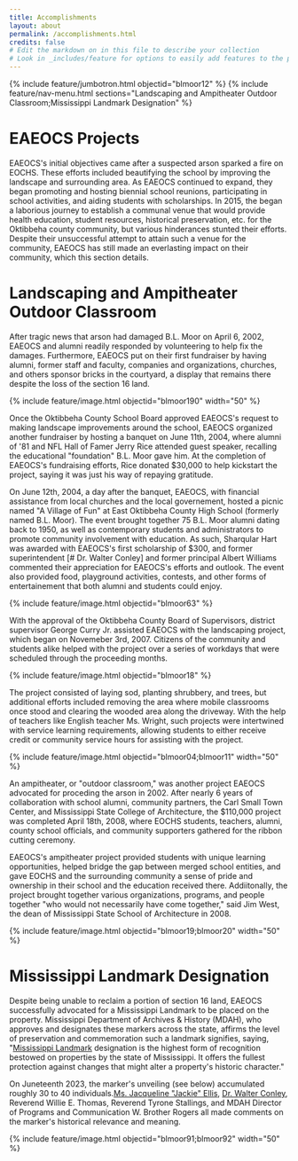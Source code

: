```yaml
---
title: Accomplishments 
layout: about
permalink: /accomplishments.html
credits: false
# Edit the markdown on in this file to describe your collection
# Look in _includes/feature for options to easily add features to the page
---
```


{% include feature/jumbotron.html objectid="blmoor12" %}
{% include feature/nav-menu.html sections="Landscaping and Ampitheater Outdoor Classroom;Mississippi Landmark Designation" %}

# EAEOCS Projects

EAEOCS's initial objectives came after a suspected arson sparked a fire on EOCHS. These efforts included beautifying the school by improving the landscape and surrounding area. As EAEOCS continued to expand, they began promoting and hosting biennial school reunions, participating in school activities, and aiding students with scholarships. In 2015, the began a laborious journey to establish a communal venue that would provide health education, student resources, historical preservation, etc. for the Oktibbeha county community, but various hinderances stunted their efforts. Despite their unsuccessful attempt to attain such a venue for the community, EAEOCS has still made an everlasting impact on their community, which this section details.

# Landscaping and Ampitheater Outdoor Classroom

After tragic news that arson had damaged B.L. Moor on April 6, 2002, EAEOCS and alumni readily responded by volunteering to help fix the damages. Furthermore, EAEOCS put on their first fundraiser by having alumni, former staff and faculty, companies and organizations, churches, and others sponsor bricks in the courtyard, a display that remains there despite the loss of the section 16 land. 

{% include feature/image.html objectid="blmoor190" width="50" %}

Once the Oktibbeha County School Board approved EAEOCS's request to making landscape improvements around the school, EAEOCS organized another fundraiser by hosting a banquet on June 11th, 2004, where alumni of '81 and NFL Hall of Famer Jerry Rice attended guest speaker, recalling the educational "foundation" B.L. Moor gave him. At the completion of EAEOCS's fundraising efforts, Rice donated $30,000 to help kickstart the project, saying it was just his way of repaying gratitude. 

On June 12th, 2004, a day after the banquet, EAEOCS, with financial assistance from local churches and the local governement, hosted a picnic named "A Village of Fun" at East Oktibbeha County High School (formerly named B.L. Moor). The event brought together 75 B.L. Moor alumni dating back to 1950, as well as contemporary students and administrators to promote community involvement with education. As such, Sharqular Hart was awarded with EAEOCS's first scholarship of $300, and former superintendent [# Dr. Walter Conley] and former principal Albert Williams commented their appreciation for EAEOCS's efforts and outlook. The event also provided food, playground activities, contests, and other forms of entertainement that both alumni and students could enjoy.

{% include feature/image.html objectid="blmoor63" %}

With the approval of the Oktibbeha County Board of Supervisors, district supervisor George Curry Jr. assisted EAEOCS with the landscaping project, which began on Novemeber 3rd, 2007. Citizens of the community and students alike helped with the project over a series of workdays that were scheduled through the proceeding months. 

{% include feature/image.html objectid="blmoor18" %}

The project consisted of laying sod, planting shrubbery, and trees, but additional efforts included removing the area where mobile classrooms once stood and clearing the wooded area along the driveway. With the help of teachers like English teacher Ms. Wright, such projects were intertwined with service learning requirements, allowing students to either receive credit or community service hours for assisting with the project. 

{% include feature/image.html objectid="blmoor04;blmoor11" width="50" %}

An ampitheater, or "outdoor classroom," was another project EAEOCS advocated for proceding the arson in 2002. After nearly 6 years of collaboration with school alumni, community partners, the Carl Small Town Center, and Mississippi State College of Architecture, the $110,000 project was completed April 18th, 2008, where EOCHS students, teachers, alumni, county school officials, and community supporters gathered for the ribbon cutting ceremony.

EAEOCS's ampitheater project provided students with unique learning opportunities, helped bridge the gap between merged school entities, and gave EOCHS and the surrounding community a sense of pride and ownership in their school and the education received there. Addiitonally, the project brought together various organizations, programs, and people together "who would not necessarily have come together," said Jim West, the dean of Mississippi State School of Architecture in 2008. 

{% include feature/image.html objectid="blmoor19;blmoor20" width="50" %}

# Mississippi Landmark Designation

Despite being unable to reclaim a portion of section 16 land, EAEOCS successfully advocated for a Mississippi Landmark to be placed on the property. Mississippi Department of Archives & History (MDAH), who approves and designates these markers across the state, affirms the level of preservation and commemoration such a landmark signifies, saying, "[Mississippi Landmark](https://tinyurl.com/25wsdwcr) designation is the highest form of recognition bestowed on properties by the state of Mississippi. It offers the fullest protection against changes that might alter a property's historic character." 

On Juneteenth 2023, the marker's unveiling (see below) accumulated roughly 30 to 40 individuals.[Ms. Jacqueline "Jackie" Ellis](/notable.html), [Dr. Walter Conley](/notable.html), Reverend Willie E. Thomas, Reverend Tyrone Stallings, and MDAH Director of Programs and Communication W. Brother Rogers all made comments on the marker's historical relevance and meaning. 

{% include feature/image.html objectid="blmoor91;blmoor92" width="50" %}